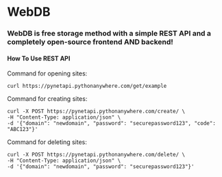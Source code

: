 # WebDB
### WebDB is free storage method with a simple REST API and a completely open-source frontend AND backend!

#### How To Use REST API
Command for opening sites:
```
curl https://pynetapi.pythonanywhere.com/get/example
```
Command for creating sites:
```
curl -X POST https://pynetapi.pythonanywhere.com/create/ \
-H "Content-Type: application/json" \
-d '{"domain": "newdomain", "password": "securepassword123", "code": "ABC123"}'
```
Command for deleting sites:
```
curl -X POST https://pynetapi.pythonanywhere.com/delete/ \
-H "Content-Type: application/json" \
-d '{"domain": "newdomain", "password": "securepassword123"}'
```

